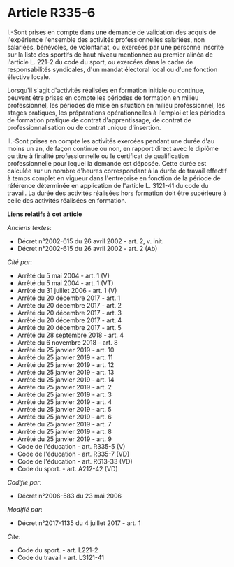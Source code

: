 # Article R335-6

I.-Sont prises en compte dans une demande de validation des acquis de l'expérience l'ensemble des activités professionnelles
salariées, non salariées, bénévoles, de volontariat, ou exercées par une personne inscrite sur la liste des sportifs de haut
niveau mentionnée au premier alinéa de l'article L. 221-2 du code du sport, ou exercées dans le cadre de responsabilités
syndicales, d'un mandat électoral local ou d'une fonction élective locale. 

Lorsqu'il s'agit d'activités réalisées en formation initiale ou continue, peuvent être prises en compte les périodes de
formation en milieu professionnel, les périodes de mise en situation en milieu professionnel, les stages pratiques, les
préparations opérationnelles à l'emploi et les périodes de formation pratique de contrat d'apprentissage, de contrat de
professionnalisation ou de contrat unique d'insertion. 

II.-Sont prises en compte les activités exercées pendant une durée d'au moins un an, de façon continue ou non, en rapport
direct avec le diplôme ou titre à finalité professionnelle ou le certificat de qualification professionnelle pour lequel la
demande est déposée. Cette durée est calculée sur un nombre d'heures correspondant à la durée de travail effectif à temps
complet en vigueur dans l'entreprise en fonction de la période de référence déterminée en application de l'article L. 3121-41
du code du travail. La durée des activités réalisées hors formation doit être supérieure à celle des activités réalisées en
formation.

**Liens relatifs à cet article**

_Anciens textes_:

  - Décret n°2002-615 du 26 avril 2002 - art. 2, v. init.
  - Décret n°2002-615 du 26 avril 2002 - art. 2 (Ab)

_Cité par_:

  - Arrêté du 5 mai 2004 - art. 1 (V)
  - Arrêté du 5 mai 2004 - art. 1 (VT)
  - Arrêté du 31 juillet 2006 - art. 1 (V)
  - Arrêté du 20 décembre 2017 - art. 1
  - Arrêté du 20 décembre 2017 - art. 2
  - Arrêté du 20 décembre 2017 - art. 3
  - Arrêté du 20 décembre 2017 - art. 4
  - Arrêté du 20 décembre 2017 - art. 5
  - Arrêté du 28 septembre 2018 - art. 4
  - Arrêté du 6 novembre 2018 - art. 8
  - Arrêté du 25 janvier 2019 - art. 10
  - Arrêté du 25 janvier 2019 - art. 11
  - Arrêté du 25 janvier 2019 - art. 12
  - Arrêté du 25 janvier 2019 - art. 13
  - Arrêté du 25 janvier 2019 - art. 14
  - Arrêté du 25 janvier 2019 - art. 2
  - Arrêté du 25 janvier 2019 - art. 3
  - Arrêté du 25 janvier 2019 - art. 4
  - Arrêté du 25 janvier 2019 - art. 5
  - Arrêté du 25 janvier 2019 - art. 6
  - Arrêté du 25 janvier 2019 - art. 7
  - Arrêté du 25 janvier 2019 - art. 8
  - Arrêté du 25 janvier 2019 - art. 9
  - Code de l'éducation - art. R335-5 (V)
  - Code de l'éducation - art. R335-7 (VD)
  - Code de l'éducation - art. R613-33 (VD)
  - Code du sport. - art. A212-42 (VD)

_Codifié par_:

  - Décret n°2006-583 du 23 mai 2006

_Modifié par_:

  - Décret n°2017-1135 du 4 juillet 2017 - art. 1

_Cite_:

  - Code du sport. - art. L221-2
  - Code du travail - art. L3121-41
